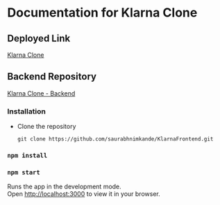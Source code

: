 # Documentation for Klarna Clone

## Deployed Link

[Klarna Clone](https://klarnafrontend.vercel.app/)

## Backend Repository
[Klarna Clone - Backend](https://github.com/saurabhnimkande/KlarnaBackend.git)

### Installation

- Clone the repository
  ```
  git clone https://github.com/saurabhnimkande/KlarnaFrontend.git
  ```

### `npm install`

### `npm start`

Runs the app in the development mode.\
Open [http://localhost:3000](http://localhost:3000) to view it in your browser.
